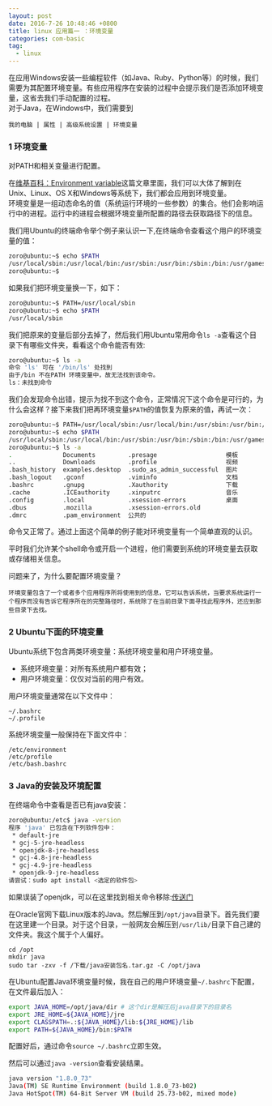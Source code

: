 ```yaml
---
layout: post  
date: 2016-7-26 10:48:46 +0800  
title: linux 应用篇一 ：环境变量 
categories: com-basic  
tag:
  - linux
---   
```


在应用Windows安装一些编程软件（如Java、Ruby、Python等）的时候，我们需要为其配置环境变量。有些应用程序在安装的过程中会提示我们是否添加环境变量，这省去我们手动配置的过程。  
对于Java，在Windows中，我们需要到  

```
我的电脑 | 属性 | 高级系统设置 | 环境变量
```  
### 1 环境变量

对PATH和相关变量进行配置。  

在[维基百科：Environment variable](https://en.wikipedia.org/wiki/Environment_variable)这篇文章里面，我们可以大体了解到在Unix、Linux、OS X和Windows等系统下，我们都会应用到环境变量。  
环境变量是一组动态命名的值（系统运行环境的一些参数）的集合。他们会影响运行中的进程。运行中的进程会根据环境变量所配置的路径去获取路径下的信息。  

我们用Ubuntu的终端命令举个例子来认识一下,在终端命令查看这个用户的环境变量的值：

```bash
zoro@ubuntu:~$ echo $PATH
/usr/local/sbin:/usr/local/bin:/usr/sbin:/usr/bin:/sbin:/bin:/usr/games:/usr/local/games:/snap/bin
zoro@ubuntu:~$ 
```

如果我们把环境变量换一下，如下：
  
```bash
zoro@ubuntu:~$ PATH=/usr/local/sbin
zoro@ubuntu:~$ echo $PATH
/usr/local/sbin

```  

我们把原来的变量后部分去掉了，然后我们用Ubuntu常用命令`ls -a`查看这个目录下有哪些文件夹，看看这个命令能否有效:  

```bash  
zoro@ubuntu:~$ ls -a
命令 'ls' 可在 '/bin/ls' 处找到
由于/bin 不在PATH 环境变量中，故无法找到该命令。
ls：未找到命令

```

我们会发现命令出错，提示为找不到这个命令，正常情况下这个命令是可行的，为什么会这样？接下来我们把再环境变量`$PATH`的值恢复为原来的值，再试一次：

```bash
zoro@ubuntu:~$ PATH=/usr/local/sbin:/usr/local/bin:/usr/sbin:/usr/bin:/sbin:/bin:/usr/games:/usr/local/games:/snap/bin
zoro@ubuntu:~$ echo $PATH
/usr/local/sbin:/usr/local/bin:/usr/sbin:/usr/bin:/sbin:/bin:/usr/games:/usr/local/games:/snap/bin
zoro@ubuntu:~$ ls -a
.              Documents         .presage                   模板
..             Downloads         .profile                   视频
.bash_history  examples.desktop  .sudo_as_admin_successful  图片
.bash_logout   .gconf            .viminfo                   文档
.bashrc        .gnupg            .Xauthority                下载
.cache         .ICEauthority     .xinputrc                  音乐
.config        .local            .xsession-errors           桌面
.dbus          .mozilla          .xsession-errors.old
.dmrc          .pam_environment  公共的

```  

命令又正常了。通过上面这个简单的例子能对环境变量有一个简单直观的认识。

平时我们允许某个shell命令或开启一个进程，他们需要到系统的环境变量去获取或存储相关信息。  


问题来了，为什么要配置环境变量？  

```  
环境变量包含了一个或者多个应用程序所将使用到的信息，它可以告诉系统，当要求系统运行一个程序而没有告诉它程序所在的完整路径时，系统除了在当前目录下面寻找此程序外，还应到那些目录下去找。
``` 

### 2 Ubuntu下面的环境变量  

 Ubuntu系统下包含两类环境变量：系统环境变量和用户环境变量。  

* 系统环境变量：对所有系统用户都有效；
* 用户环境变量：仅仅对当前的用户有效。
  

用户环境变量通常在以下文件中：

```  
~/.bashrc
~/.profile
``` 

系统环境变量一般保持在下面文件中：

```
/etc/environment
/etc/profile
/etc/bash.bashrc 
```  


### 3 Java的安装及环境配置

在终端命令中查看是否已有java安装：

```bash    
zoro@ubuntu:/etc$ java -version
程序 'java' 已包含在下列软件包中：
 * default-jre
 * gcj-5-jre-headless
 * openjdk-8-jre-headless
 * gcj-4.8-jre-headless
 * gcj-4.9-jre-headless
 * openjdk-9-jre-headless
请尝试：sudo apt install <选定的软件包>
```

如果误装了openjdk，可以在这里找到相关命令移除:[传送门](http://blog.csdn.net/swuteresa/article/details/13335481)  

在Oracle官网下载Linux版本的Java。然后解压到`/opt/java`目录下。首先我们要在这里建一个目录。对于这个目录，一般网友会解压到`/usr/lib/`目录下自己建的文件夹。我这个属于个人偏好。  

```  
cd /opt
mkdir java
sudo tar -zxv -f /下载/java安装包名.tar.gz -C /opt/java
```

在Ubuntu配置Java环境变量时候，我在自己的用户环境变量`~/.bashrc`下配置，在文件最后加入：  

```bash
export JAVA_HOME=/opt/java/dir # 这个dir是解压后java目录下的目录名
export JRE_HOME=${JAVA_HOME}/jre
export CLASSPATH=.:${JAVA_HOME}/lib:${JRE_HOME}/lib
export PATH=${JAVA_HOME}/bin:$PATH 
```

配置好后，通过命令`source ~/.bashrc`立即生效。  

然后可以通过`java -version`查看安装结果。
```bash
java version "1.8.0_73"
Java(TM) SE Runtime Environment (build 1.8.0_73-b02)
Java HotSpot(TM) 64-Bit Server VM (build 25.73-b02, mixed mode)
```

